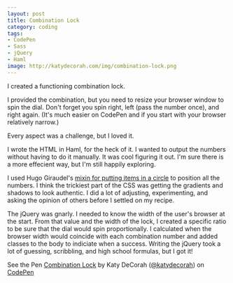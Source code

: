 ```yaml
---
layout: post
title: Combination Lock
category: coding
tags: 
- CodePen
- Sass
- jQuery
- Haml
image: http://katydecorah.com/img/combination-lock.png
---
```


I created a functioning combination lock. 

I provided the combination, but you need to resize your browser window to spin the dial. Don't forget you spin right, left (pass the number once), and right again. (It's much easier on CodePen and if you start with your browser relatively narrow.)

Every aspect was a challenge, but I loved it. 

I wrote the HTML in Haml, for the heck of it. I wanted to output the numbers without having to do it manually. It was cool figuring it out. I'm sure there is a more effecient way, but I'm still happily exploring. 

I used Hugo Giraudel's [mixin for putting items in a circle](http://hugogiraudel.com/2013/04/02/items-on-circle/) to position all the numbers. I think the trickiest part of the CSS was getting the gradients and shadows to look authentic. I did a lot of adjusting, experimenting, and asking the opinion of others before I settled on my recipe.

The jQuery was gnarly. I needed to know the width of the user's browser at the start. From that value and the width of the lock, I created a specific ratio to be sure that the dial would spin proportionally. I calculated when the browser width would coincide with each combination number and added classes to the body to indiciate when a success. Writing the jQuery took a lot of guessing, scribbling, and high school formulas, but I got it!


<p data-height="550" data-theme-id="97" data-slug-hash="CLxkg" data-user="katydecorah" data-default-tab="result" class='codepen'>See the Pen <a href='http://codepen.io/katydecorah/pen/CLxkg'>Combination Lock</a> by Katy DeCorah (<a href='http://codepen.io/katydecorah'>@katydecorah</a>) on <a href='http://codepen.io'>CodePen</a></p>